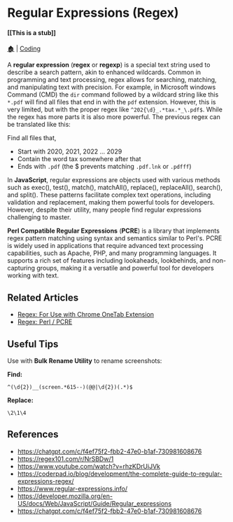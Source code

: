 # Regular Expressions (Regex)

####  [[This is a stub]]

[🏚️](../README.md) | [Coding](/coding/index.md)

A **regular expression** (**regex** or **regexp**) is a special text string used to describe a search pattern, akin to enhanced wildcards. Common in programming and text processing, regex allows for searching, matching, and manipulating text with precision. For example, in Microsoft windows Command (CMD) the `dir` command followed by a wildcard string like this `*.pdf` will find all files that end in with the `pdf` extension. However, this is very limited, but with the proper regex like `^202{\d}_.*tax.*_\.pdf$`. While the regex has more parts it is also more powerful. The previous regex can be translated like this:

Find all files that,

- Start with 2020, 2021, 2022 ... 2029
- Contain the word tax somewhere after that
- Ends with `.pdf` (the $ prevents matching `.pdf.lnk` or `.pdfff`)

In **JavaScript**, regular expressions are objects used with various methods such as exec(), test(), match(), matchAll(), replace(), replaceAll(), search(), and split(). These patterns facilitate complex text operations, including validation and replacement, making them powerful tools for developers. However, despite their utility, many people find regular expressions challenging to master.

**Perl Compatible Regular Expressions** (**PCRE**) is a library that implements regex pattern matching using syntax and semantics similar to Perl's. PCRE is widely used in applications that require advanced text processing capabilities, such as Apache, PHP, and many programming languages. It supports a rich set of features including lookaheads, lookbehinds, and non-capturing groups, making it a versatile and powerful tool for developers working with text.

## Related Articles

- [Regex: For Use with Chrome OneTab Extension](/how-to/regex-onetab.md)
- [Regex: Perl / PCRE](/how-to/regex-perl-pcre.md)

## Useful Tips

Use with **Bulk Rename Utility** to rename screenshots:

**Find:**

    ^(\d{2})__(screen.*615--)(@@|\d{2})(.*)$

**Replace:**

    \2\1\4

## References

- https://chatgpt.com/c/f4ef75f2-fbb2-47e0-b1af-730981608676
- https://regex101.com/r/NrSBDw/1
- https://www.youtube.com/watch?v=rhzKDrUiJVk
- https://coderpad.io/blog/development/the-complete-guide-to-regular-expressions-regex/
- https://www.regular-expressions.info/
- https://developer.mozilla.org/en-US/docs/Web/JavaScript/Guide/Regular_expressions
- https://chatgpt.com/c/f4ef75f2-fbb2-47e0-b1af-730981608676
